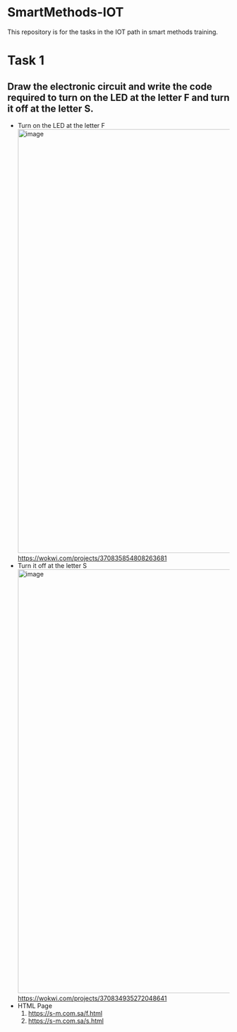 # SmartMethods-IOT
This repository is for the tasks in the IOT path in smart methods training.
# Task 1
## Draw the electronic circuit and write the code required to turn on the LED at the letter F and turn it off at the letter S.
- Turn on the LED at the letter F
  <img width="960" alt="image" src="https://github.com/NZ199/SmartMethods-IOT/assets/95175322/9b031d2c-6bad-435c-b63c-73d4c652cbc9">
   https://wokwi.com/projects/370835854808263681
- Turn it off at the letter S
  <img width="960" alt="image" src="https://github.com/NZ199/SmartMethods-IOT/assets/95175322/1229a7d8-384d-4d3e-a54a-02e6c77a3c0c">
  https://wokwi.com/projects/370834935272048641
- HTML Page
  1. https://s-m.com.sa/f.html
  2. https://s-m.com.sa/s.html
  
    

